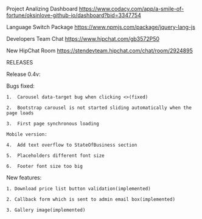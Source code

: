 Project Analizing Dashboard https://www.codacy.com/app/a-smile-of-fortune/oksinlove-github-io/dashboard?bid=3347754

Language Switch Package https://www.npmjs.com/package/jquery-lang-js 

Developers Team Chat https://www.hipchat.com/gb3572P50

New HipChat Room https://stendevteam.hipchat.com/chat/room/2924895


RELEASES

Release 0.4v:

Bugs fixed:

    1.	Carousel data-target bug when clicking <>(fixed)

    2.	Bootstrap carousel is not started sliding automatically when the page loads

    3.	First page synchronous loading

    Mobile version:

    4.	Add text overflow to StateOfBusiness section

    5.	Placeholders different font size

    6.	Footer font size too big

New features:

    1. Download price list button validation(implemented)

    2. Callback form which is sent to admin email box(implemented)

    3. Gallery image(implemented)
